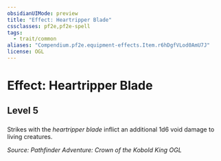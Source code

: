 ```yaml
---
obsidianUIMode: preview
title: "Effect: Heartripper Blade"
cssclasses: pf2e,pf2e-spell
tags:
  - trait/common
aliases: "Compendium.pf2e.equipment-effects.Item.r6hDgfVLod0AmU7J"
license: OGL
---
```

# Effect: Heartripper Blade
## Level 5
### 






Strikes with the _heartripper blade_ inflict an additional 1d6 void damage to living creatures.

*Source: Pathfinder Adventure: Crown of the Kobold King*
*OGL*
